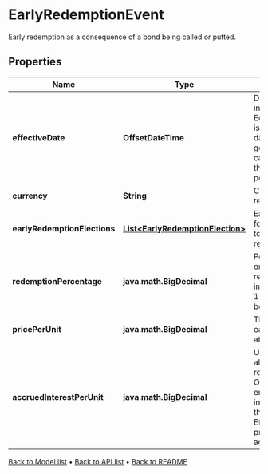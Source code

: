 

# EarlyRedemptionEvent

Early redemption as a consequence of a bond being called or putted.

## Properties

| Name | Type | Description | Notes |
|------------ | ------------- | ------------- | -------------|
|**effectiveDate** | **OffsetDateTime** | Date of redemption. For internally generated European callables, this is set to the exercise date. For internally generated American callables, this is set to the start of the exercise period. |  [optional] |
|**currency** | **String** | Currency of the redemption. |  |
|**earlyRedemptionElections** | [**List&lt;EarlyRedemptionElection&gt;**](EarlyRedemptionElection.md) | EarlyRedemptionElection for the redemption. Used to trigger the redemption. |  |
|**redemptionPercentage** | **java.math.BigDecimal** | Percentage of the original issue that is redeemed, where 0.5 implies 50%. Defaults to 1 if not set. Must be between 0 and 1. |  [optional] |
|**pricePerUnit** | **java.math.BigDecimal** | The price, or strike, that each unit is redeemed at. |  [optional] |
|**accruedInterestPerUnit** | **java.math.BigDecimal** | Unpaid accrued interest also repaid as part of the redemption, per unit. Optional field. If left empty, will be resolved internally by calculating the accrued owed on the EffectiveDate. This process may require additional market data. |  [optional] |



[Back to Model list](../README.md#documentation-for-models) &#8226; [Back to API list](../README.md#documentation-for-api-endpoints) &#8226; [Back to README](../README.md)


